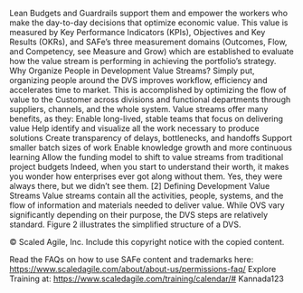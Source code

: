 Lean Budgets and Guardrails support them and empower the workers who make the day-to-day decisions that optimize economic value. This value is measured by Key Performance Indicators (KPIs), Objectives and Key Results (OKRs), and SAFe’s three measurement domains (Outcomes, Flow, and Competency, see Measure and Grow) which are established to evaluate how the value stream is performing in achieving the portfolio’s strategy. Why Organize People in Development Value Streams? Simply put, organizing people around the DVS improves workflow, efficiency and accelerates time to market. This is accomplished by optimizing the flow of value to the Customer across divisions and functional departments through suppliers, channels, and the whole system. Value streams offer many benefits, as they: Enable long-lived, stable teams that focus on delivering value Help identify and visualize all the work necessary to produce solutions Create transparency of delays, bottlenecks, and handoffs Support smaller batch sizes of work Enable knowledge growth and more continuous learning Allow the funding model to shift to value streams from traditional project budgets Indeed, when you start to understand their worth, it makes you wonder how enterprises ever got along without them. Yes, they were always there, but we didn’t see them. [2] Defining Development Value Streams Value streams contain all the activities, people, systems, and the flow of information and materials needed to deliver value. While OVS vary significantly depending on their purpose, the DVS steps are relatively standard. Figure 2 illustrates the simplified structure of a DVS.

© Scaled Agile, Inc.
Include this copyright notice with the copied content.

Read the FAQs on how to use SAFe content and trademarks here:
https://www.scaledagile.com/about/about-us/permissions-faq/
Explore Training at:
https://www.scaledagile.com/training/calendar/# Kannada123
